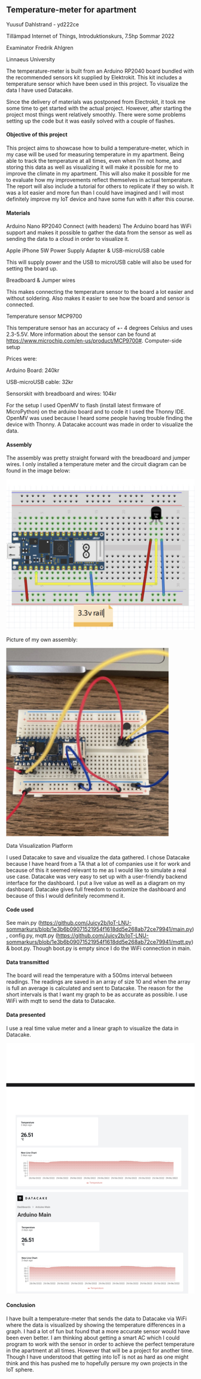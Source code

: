 ## Temperature-meter for apartment

Yuusuf Dahlstrand - yd222ce

Tillämpad Internet of Things, Introduktionskurs, 7.5hp Sommar 2022

Examinator Fredrik Ahlgren

Linnaeus University



The temperature-meter is built from an Arduino RP2040 board bundled with the recommended sensors kit supplied by Elektrokit. This kit includes a temperature sensor which have been used in this project. To visualize the data I have used Datacake.

Since the delivery of materials was postponed from Electrokit, it took me some time to get started with the actual project. However, after starting the project most things went relatively smoothly. There were some problems setting up the code but it was easily solved with a couple of flashes.

#### Objective of this project

This project aims to showcase how to build a temperature-meter, which in my case will be used for measuring temperature in my apartment. Being able to track the temperature at all times, even when I’m not home, and storing this data as well as visualizing it will make it possible for me to improve the climate in my apartment. This will also make it possible for me to evaluate how my improvements reflect themselves in actual temperature. The report will also include a tutorial for others to replicate if they so wish. It was a lot easier and more fun than I could have imagined and I will most definitely improve my IoT device and have some fun with it after this course.

#### Materials

Arduino Nano RP2040 Connect (with headers) 
The Arduino board has WiFi support and makes it possible to gather the data from the sensor as well as sending the data to a cloud in order to visualize it.

Apple iPhone 5W Power Supply Adapter & USB-microUSB cable 

This will supply power and the USB to microUSB cable will also be used for setting the board up.

Breadboard & Jumper wires

This makes connecting the temperature sensor to the board a lot easier and without soldering. Also makes it easier to see how the board and sensor is connected.

Temperature sensor MCP9700

This temperature sensor has an accuracy of +- 4 degrees Celsius and uses 2.3-5.5V.
More information about the sensor can be found at https://www.microchip.com/en-us/product/MCP9700#.
Computer-side setup


Prices were:

Arduino Board: 240kr

USB-microUSB cable: 32kr

Sensorskit with breadboard and wires: 104kr



For the setup I used OpenMV to flash (install latest firmware of MicroPython) on the arduino board and to code it I used the Thonny IDE. OpenMV was used because I heard some people having trouble finding the device with Thonny. A Datacake account was made in order to visualize the data.

#### Assembly

The assembly was pretty straight forward with the breadboard and jumper wires. I only installed a temperature meter and the circuit diagram can be found in the image below:

![Assembly](AD07BA63-A2A5-48FC-B48A-01A0EF932D5E.jpeg)

Picture of my own assembly:

![My Setup](2422DD5F-AAEE-4BEE-A9C5-DD5712B41639.jpeg)

Data Visualization Platform

I used Datacake to save and visualize the data gathered. I chose Datacake because I have heard from a TA that a lot of companies use it for work and because of this it seemed relevant to me as I would like to simulate a real use case. Datacake was very easy to set up with a user-friendly backend interface for the dashboard. I put a live value as well as a diagram on my dashboard. Datacake gives full freedom to customize the dashboard and because of this I would definitely recommend it.

#### Code used

See main.py (https://github.com/Juicy2b/IoT-LNU-sommarkurs/blob/1e3b6b09071521954f1618dd5e268ab72ce79941/main.py), config.py, mqtt.py (https://github.com/Juicy2b/IoT-LNU-sommarkurs/blob/1e3b6b09071521954f1618dd5e268ab72ce79941/mqtt.py) & boot.py. Though boot.py is empty since I do the WiFi connection in main.

#### Data transmitted

The board will read the temperature with a 500ms interval between readings. The readings are saved in an array of size 10 and when the array is full an average is calculated and sent to Datacake. The reason for the short intervals is that I want my graph to be as accurate as possible. I use WiFi with mqtt to send the data to Datacake.

#### Data presented

I use a real time value meter and a linear graph to visualize the data in Datacake.

![Datacake](40CB9DBE-61C8-44BD-B36D-8917BEB0A98C.jpeg)


#### Conclusion

I have built a temperature-meter that sends the data to Datacake via WiFi where the data is visualized by showing the temperature differences in a graph. I had a lot of fun but found that a more accurate sensor would have been even better. I am thinking about getting a smart AC which I could program to work with the sensor in order to achieve the perfect temperature in the apartment at all times. However that will be a project for another time. Though I have understood that getting into IoT is not as hard as one might think and this has pushed me to hopefully persure my own projects in the IoT sphere.


